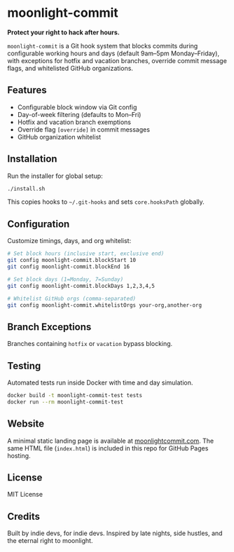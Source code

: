 # moonlight-commit

**Protect your right to hack after hours.**

`moonlight-commit` is a Git hook system that blocks commits during configurable working hours and days (default 9am–5pm Monday–Friday), with exceptions for hotfix and vacation branches, override commit message flags, and whitelisted GitHub organizations.

## Features

- Configurable block window via Git config
- Day-of-week filtering (defaults to Mon–Fri)
- Hotfix and vacation branch exemptions
- Override flag `[override]` in commit messages
- GitHub organization whitelist

## Installation

Run the installer for global setup:

```bash
./install.sh
```

This copies hooks to `~/.git-hooks` and sets `core.hooksPath` globally.

## Configuration

Customize timings, days, and org whitelist:

```bash
# Set block hours (inclusive start, exclusive end)
git config moonlight-commit.blockStart 10
git config moonlight-commit.blockEnd 16

# Set block days (1=Monday, 7=Sunday)
git config moonlight-commit.blockDays 1,2,3,4,5

# Whitelist GitHub orgs (comma-separated)
git config moonlight-commit.whitelistOrgs your-org,another-org
```

## Branch Exceptions

Branches containing `hotfix` or `vacation` bypass blocking.

## Testing

Automated tests run inside Docker with time and day simulation.

```bash
docker build -t moonlight-commit-test tests
docker run --rm moonlight-commit-test
```

## Website

A minimal static landing page is available at [moonlightcommit.com](https://moonlightcommit.com). The same HTML file (`index.html`) is included in this repo for GitHub Pages hosting.

## License

MIT License

## Credits

Built by indie devs, for indie devs. Inspired by late nights, side hustles, and the eternal right to moonlight.
